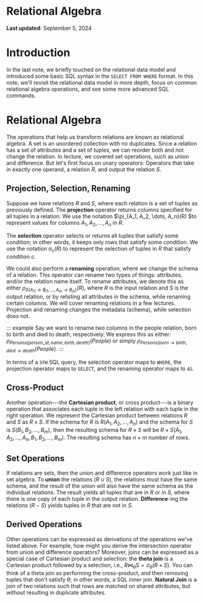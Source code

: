 # Relational Algebra 

**Last updated**: September 5, 2024

# Introduction

In the last note, we briefly touched on the relational data model and
introduced some basic SQL syntax in the `SELECT FROM WHERE` format. In
this note, we'll revisit the relational data model in more depth, focus
on common relational algebra operations, and see some more advanced SQL
commands.

# Relational Algebra

The operations that help us transform relations are known as relational
algebra. A set is an unordered collection with no duplicates. Since a
relation has a set of attributes and a set of tuples, we can reorder
both and not change the relation. In lecture, we covered set operations,
such as union and difference. But let's first focus on unary operators:
Operators that take in exactly one operand, a relation $R$, and output
the relation $S$.

## Projection, Selection, Renaming

Suppose we have relations $R$ and $S$, where each relation is a set of
tuples as previously defined. The **projection** operator returns
columns specified for all tuples in a relation. We use the notation
$\pi_{A_1, A_2, \dots, A_n}(R)
$to represent values for columns $A_1, A_2, \dots, A_n$ in $R$.


The **selection** operator selects or returns all tuples that satisfy
some condition; in other words, it keeps only rows that satisfy some
condition. We use the notation $\sigma_c(R)$ to represent the selection
of tuples in $R$ that satisfy condition $c$.

We could also perform a **renaming** operation, where we change the
schema of a relation. This operator can rename two types of things:
attributes, and/or the relation name itself. To rename attributes, we
denote this as either
$\rho_{S(A_{i1} \rightarrow B_{i1}, \dots, A_{in} \rightarrow B_{in})}(R)$,
where $R$ is the input relation and $S$ is the output relation, or by
relisting all attributes in the schema, while renaming certain columns.
We will cover renaming relations in a few lectures. Projection and
renaming changes the metadata (schema), while selection does not.

::: example
Say we want to rename two columns in the people relation, born to birth
and died to death, respectively. We express this as either:
$\rho_{Persons(person\_id, name, birth, death)}(People)$ or simply
$\rho_{Persons(born \rightarrow birth, died \rightarrow death}(People)$.
:::

In terms of a `SFW` SQL query, the selection operator maps to `WHERE`,
the projection operator maps to `SELECT`, and the renaming operator maps
to `AS`.

## Cross-Product

Another operation---the **Cartesian product**, or cross product---is a
binary operation that associates each tuple in the left relation with
each tuple in the right operation. We represent the Cartesian product
between relations $R$ and $S$ as $R \times S$. If the schema for $R$ is
$R(A_1, A_2, \dots, A_n)$ and the schema for $S$ is
$S(B_1, B_2, \dots, B_m)$, then the resulting schema for $R \times S$
will be $R \times S (A_1, A_2, \dots, A_n, B_1, B_2, \dots, B_m)$. The
resulting schema has $n \times m$ number of rows.

## Set Operations

If relations are sets, then the union and difference operators work just
like in set algebra. To **union** the relations ($R \cup S$), the
relations must have the same schema, and the result of the union will
also have the same schema as the individual relations. The result yields
all tuples that are in $R$ or in $S$, where there is one copy of each
tuple in the output relation. **Difference**-ing the relations ($R - S$)
yields tuples in $R$ that are not in $S$.

## Derived Operations

Other operations can be expressed as derivations of the operations we've
listed above. For example, how might you derive the intersection
operator from union and difference operators? Moreover, joins can be
expressed as a special case of Cartesian product and selection: the
**theta join** is a Cartesian product followed by a selection, i.e.,
$R \Join_\theta S = \sigma_\theta (R \times S)$. You can think of a
theta join as performing the cross-product, and then removing tuples
that don't satisfy $\theta$; in other words, a SQL inner join. **Natural
Join** is a join of two relations such that rows are matched on shared
attributes, but without resulting in duplicate attributes.
